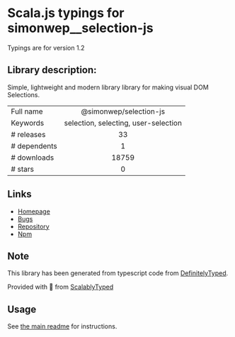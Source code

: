 
# Scala.js typings for simonwep__selection-js

Typings are for version 1.2

## Library description:
Simple, lightweight and modern library library for making visual DOM Selections.

|                    |                 |
| ------------------ | :-------------: |
| Full name          | @simonwep/selection-js |
| Keywords           | selection, selecting, user-selection |
| # releases         | 33 |
| # dependents       | 1 |
| # downloads        | 18759 |
| # stars            | 0 |

## Links
- [Homepage](https://github.com/Simonwep/selection#readme)
- [Bugs](https://github.com/Simonwep/selection/issues)
- [Repository](https://github.com/Simonwep/selection)
- [Npm](https://www.npmjs.com/package/%40simonwep%2Fselection-js)
    


## Note
This library has been generated from typescript code from [DefinitelyTyped](https://definitelytyped.org).

Provided with :purple_heart: from [ScalablyTyped](https://github.com/oyvindberg/ScalablyTyped)

## Usage
See [the main readme](../../readme.md) for instructions.


